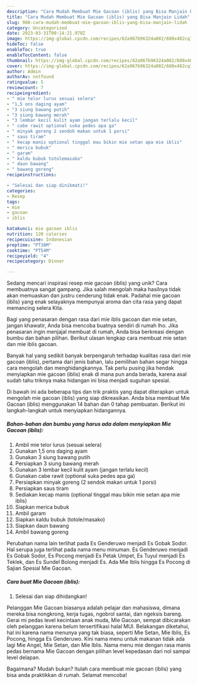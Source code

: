 ```yaml
---
description: "Cara Mudah Membuat Mie Gacoan (iblis) yang Bisa Manjain Lidah"
title: "Cara Mudah Membuat Mie Gacoan (iblis) yang Bisa Manjain Lidah"
slug: 988-cara-mudah-membuat-mie-gacoan-iblis-yang-bisa-manjain-lidah
category: Uncategorized
date: 2023-03-31T00:14:21.978Z
image: https://img-global.cpcdn.com/recipes/62a967b96324a082/680x482cq70/mie-gacoan-iblis-foto-resep-utama.jpg
hideToc: false
enableToc: true
enableTocContent: false
thumbnail: https://img-global.cpcdn.com/recipes/62a967b96324a082/680x482cq70/mie-gacoan-iblis-foto-resep-utama.jpg
cover: https://img-global.cpcdn.com/recipes/62a967b96324a082/680x482cq70/mie-gacoan-iblis-foto-resep-utama.jpg
author: Admin
authorAv: notfound
ratingvalue: 5
reviewcount: 7
recipeingredient:
- " mie telor lurus sesuai selera"
- "1,5 ons daging ayam"
- "3 siung bawang putih"
- "3 siung bawang merah"
- "3 lembar kecil kulit ayam jangan terlalu kecil"
- " cabe rawit optional suka pedes apa ga"
- " minyak goreng 2 sendok makan untuk 1 porsi"
- " saus tiram"
- " kecap manis optional tinggal mau bikin mie setan apa mie iblis"
- " merica bubuk"
- " garam"
- " kaldu bubuk totolemasako"
- " daun bawang"
- " bawang goreng"
recipeinstructions:

- "Selesai dan siap dinikmati!"
categories:
- Resep
tags:
- mie
- gacoan
- iblis

katakunci: mie gacoan iblis 
nutrition: 120 calories
recipecuisine: Indonesian
preptime: "PT38M"
cooktime: "PT54M"
recipeyield: "4"
recipecategory: Dinner

---
```





Sedang mencari inspirasi resep mie gacoan (iblis) yang unik? Cara membuatnya sangat gampang. Jika salah mengolah maka hasilnya tidak akan memuaskan dan justru cenderung tidak enak. Padahal mie gacoan (iblis) yang enak selayaknya mempunyai aroma dan cita rasa yang dapat memancing selera Kita.





Bagi yang penasaran dengan rasa dari mie iblis gacoan dan mie setan, jangan khawatir, Anda bisa mencoba buatnya sendiri di rumah lho. Jika penasaran ingin menjajal membuat di rumah, Anda bisa berkreasi dengan bumbu dan bahan pilihan. Berikut ulasan lengkap cara membuat mie setan dan mie iblis gacoan.

Banyak hal yang sedikit banyak berpengaruh terhadap kualitas rasa dari mie gacoan (iblis), pertama dari jenis bahan, lalu pemilihan bahan segar hingga cara mengolah dan menghidangkannya. Tak perlu pusing jika hendak menyiapkan mie gacoan (iblis) enak di mana pun anda berada, karena asal sudah tahu triknya maka hidangan ini bisa menjadi suguhan spesial.






Di bawah ini ada beberapa tips dan trik praktis yang dapat diterapkan untuk mengolah mie gacoan (iblis) yang siap dikreasikan. Anda bisa membuat Mie Gacoan (iblis) menggunakan 14 bahan dan 0 tahap pembuatan. Berikut ini langkah-langkah untuk menyiapkan hidangannya.

<!--inarticleads1-->

##### Bahan-bahan dan bumbu yang harus ada dalam menyiapkan Mie Gacoan (iblis):

1. Ambil  mie telor lurus (sesuai selera)
1. Gunakan 1,5 ons daging ayam
1. Gunakan 3 siung bawang putih
1. Persiapkan 3 siung bawang merah
1. Gunakan 3 lembar kecil kulit ayam (jangan terlalu kecil)
1. Gunakan  cabe rawit (optional suka pedes apa ga)
1. Persiapkan  minyak goreng (2 sendok makan untuk 1 porsi)
1. Persiapkan  saus tiram
1. Sediakan  kecap manis (optional tinggal mau bikin mie setan apa mie iblis)
1. Siapkan  merica bubuk
1. Ambil  garam
1. Siapkan  kaldu bubuk (totole/masako)
1. Siapkan  daun bawang
1. Ambil  bawang goreng


Perubahan nama lain terlihat pada Es Genderuwo menjadi Es Gobak Sodor. Hal serupa juga terlihat pada nama menu minuman. Es Genderuwo menjadi Es Gobak Sodor, Es Pocong menjadi Es Petak Umpet, Es Tuyul menjadi Es Teklek, dan Es Sundel Bolong menjadi Es. Ada Mie Iblis hingga Es Pocong di Sajian Spesial Mie Gacoan. 

<!--inarticleads2-->

##### Cara buat Mie Gacoan (iblis):


1. Selesai dan siap dihidangkan!

Pelanggan Mie Gacoan biasanya adalah pelajar dan mahasiswa, dimana mereka bisa nongkrong, kerja tugas, ngobrol santai, dan ngeksis bareng. Gerai mi pedas level kecintaan anak muda, Mie Gacoan, sempat dibicarakan oleh pelanggan karena belum tersertifikasi halal MUI. Belakangan diketahui, hal ini karena nama menunya yang tak biasa, seperti Mie Setan, Mie Iblis, Es Pocong, hingga Es Genderuwo. Kini nama menu untuk makanan tidak ada lagi Mie Angel, Mie Setan, dan Mie Iblis. Nama menu mie dengan rasa manis pedas bernama Mie Gacoan dengan pilihan level kepedasan dari nol sampai level delapan. 

Bagaimana? Mudah bukan? Itulah cara membuat mie gacoan (iblis) yang bisa anda praktikkan di rumah. Selamat mencoba!
